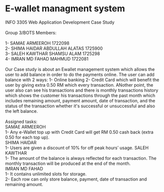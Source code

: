 # E-wallet managment system
INFO 3305 Web Application Development Case Study
<br><br>
Group 3/BOTS  Members:
<br><br>
1- SAMAE ARMEEROH 1722098
<br>
2- SHIMA HAIDAR ABDULLAH ALATAS 1725900
<br>
3- SALEH KAWTHAR SHAMSU ALAM 1725298
<br>
4- IMRAN MD FAHAD MAHMUD 1722081
<br><br>
Our Case study is about an Ewallet management system which allows the user to add balance in order to do the payments online. The user can add balance with 2 ways:
1- Online banking 
2- Credit Card which will benefit the user by giving extra 0.50 RM which every transaction. ANother point, the user also can see his transactions and  there is monthly transactions history which shows the customer his transactions through the past month which includes remaining amount, payment amount, date of transaction, and the status of
the transaction whether it's successful or unsuccessful and also the left balance.
<br><br>
Assigned tasks:
<br>
SAMAE ARMEEROH
<br>
1- Any e-Wallet top up with Credit Card will get RM 0.50 cash 
back (extra 0.50 for each top up).
<br>
SHIMA HAIDAR
<br>
1- Users are given a discount of 10% for off peak hours’ usage.
SALEH KAWTHAR
<br>
1- The amount of the balance is always reflected for each transaction. The monthly transaction will be produced at the end of the month.
<br>
IMRAN MD FAHAD
<br>
1- It contains unlimited slots for storage.
<br>
2- Each row can only store balance, payment, date of transaction and remaining amount.
